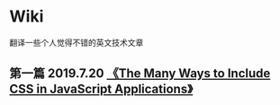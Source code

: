 # Wiki
翻译一些个人觉得不错的英文技术文章  
## 第一篇 2019.7.20  [《The Many Ways to Include CSS in JavaScript Applications》](https://github.com/Vinsion1993/Wiki/issues/1)

